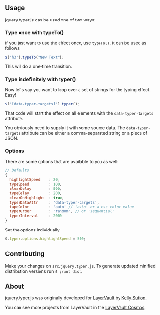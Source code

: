 ## Usage
jquery.typer.js can be used one of two ways:

### Type once with typeTo()

If you just want to use the effect once, use `typeTo()`. It can be used as follows:

```javascript
$('h3').typeTo("New Text");
```

This will do a one-time transition.

### Type indefinitely with typer()

Now let's say you want to loop over a set of strings for the typing effect. Easy!

```javascript
$('[data-typer-targets]').typer();
```

That code will start the effect on all elements with the `data-typer-targets` attribute.

You obviously need to supply it with some source data. The `data-typer-targets` attribute can be either a comma-separated string or a piece of JSON.

### Options

There are some options that are available to you as well:

```javascript
// Defaults
{
  highlightSpeed    : 20,
  typeSpeed         : 100,
  clearDelay        : 500,
  typeDelay         : 200,
  clearOnHighlight  : true,
  typerDataAttr     : 'data-typer-targets',
  tapeColor         : 'auto' // 'auto' or a css color value
  typerOrder        : 'random', // or 'sequential'
  typerInterval     : 2000
}
```

Set the options individually:

```javascript
$.typer.options.highlightSpeed = 500;
```

## Contributing

Make your changes on `src/jquery.typer.js`. To generate updated minified distribution versions run `$ grunt dist`.

## About

jquery.typer.js was originally developed for [LayerVault](http://layervault.com) by [Kelly Sutton](http://kellysutton.com).

You can see more projects from LayerVault in the [LayerVault Cosmos](http://cosmos.layervault.com).

